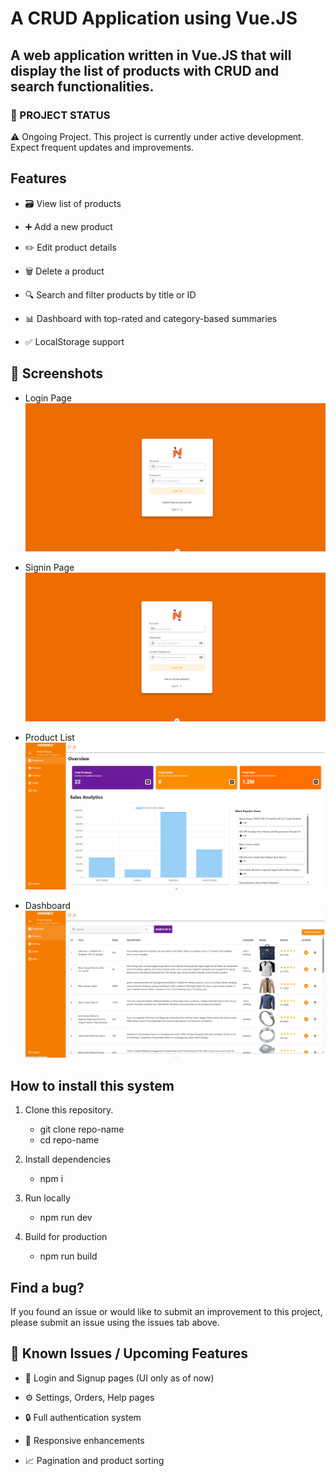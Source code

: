 # A CRUD Application using Vue.JS


## A web application written in Vue.JS that will display the list of products with CRUD and search functionalities. 

### 🚧 PROJECT STATUS
⚠️ Ongoing Project. 
This project is currently under active development. Expect frequent updates and improvements.

## Features
* 🗃️ View list of products

* ➕ Add a new product

* ✏️ Edit product details

* 🗑️ Delete a product

* 🔍 Search and filter products by title or ID

* 📊 Dashboard with top-rated and category-based summaries

* ✅ LocalStorage support

## 📸 Screenshots
* Login Page
![Login Page](https://github.com/vnrocnr/Products-List/blob/5d15facbf9dac2cfe2c6e76cba94aa480cecd700/src/assets/screenshots/login.png)

* Signin Page
![Signin List](https://github.com/vnrocnr/Products-List/blob/5d15facbf9dac2cfe2c6e76cba94aa480cecd700/src/assets/screenshots/signin.png)

* Product List
![Product List](https://github.com/vnrocnr/Products-List/blob/5d15facbf9dac2cfe2c6e76cba94aa480cecd700/src/assets/screenshots/dashboard.png)

* Dashboard
![Dashboard](https://github.com/vnrocnr/Products-List/blob/5d15facbf9dac2cfe2c6e76cba94aa480cecd700/src/assets/screenshots/listing.png)


## How to install this system

1. Clone this repository.
    - git clone repo-name
    - cd repo-name

2. Install dependencies
    - npm i

3. Run locally
    - npm run dev

4. Build for production
    - npm run build

## Find a bug? 

If you found an issue or would like to submit an improvement to this project, please submit an issue using the issues tab above.


## 🔧 Known Issues / Upcoming Features
* 🔐 Login and Signup pages (UI only as of now)

* ⚙️ Settings, Orders, Help pages

* 🔒 Full authentication system 

* 📱 Responsive enhancements

* 📈 Pagination and product sorting
